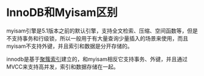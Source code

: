 # InnoDB和Myisam区别

myisam引擎是5.1版本之前的默认引擎，支持全文检索、压缩、空间函数等，但是不支持事务和行级锁，所以一般用于有大量查询少量插入的场景来使用，而且myisam不支持外键，并且索引和数据是分开存储的。

innodb是基于[聚簇索引](聚簇索引和非聚簇索引.md)建立的，和myisam相反它支持事务、外键，并且通过MVCC来支持高并发，索引和数据存储在一起。